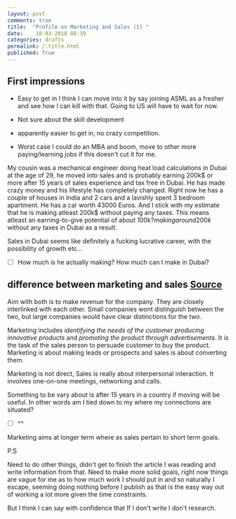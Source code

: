 ```yaml
---
layout: post
comments: true
title:  "Profile on Marketing and Sales (1) "
date:    18-03-2018 08:39
categories: drafts
permalink: /:title.html
published: True
---
```



## First impressions

- Easy to get in
I think I can move into it by say joining ASML as a fresher and see
how I can kill with that. Going to US will have to wait for now.

- Not sure about the skill development

- apparently easier to get in, no crazy competition.

- Worst case I could do an MBA and boom, move
to other more paying/learning jobs if this doesn't cut it for me.

My cousin was a mechanical engineer doing heat load calculations in
Dubai at the age of 29, he moved into sales and is probably earning
200k$ or more after 15 years of sales experience and tax free in Dubai. He has
made crazy money and his lifestyle has completely changed. Right now
he has a couple of houses in India and 2 cars and a lavishly spent 3
bedroom apartment. He has a car worth 43000 Euros. And I stick with my
estimate that he is making atleast 200k$ without paying any
taxes. This means atleast an earning-to-give potential of about 100k$?
making around 200k$ without any taxes in Dubai as a result. 

Sales in Dubai seems like definitely a fucking lucrative career, with the
possibility of growth etc... 

  * [ ] How much is he actually making? How much can I make in Dubai?

## difference between marketing and sales [Source](http://www.differencebetween.net/business/difference-between-sales-and-marketing/)

Aim with both is to make revenue for the company. They are closely
interlinked with each other. Small companies wont distinguish between
the two, but large companies would have clear distinctions for the
two. 


Marketing includes *identifying the needs of the customer* *producing
innovative products* and *promoting the product through
advertisements*. It is the task of the sales person to persuade
customer to buy the product. Marketing is about making leads or
prospects and sales is about converting them. 

Marketing is not direct, Sales is really about interpersonal
interaction. It involves one-on-one meetings, networking and calls.

Something to be vary about is after 15 years in a country if moving
will be useful. In other words am I tied down to my where my
connections are situated?

  * [ ] ^^


Marketing aims at longer term where as sales pertain to short term goals.


P.S

Need to do other things, didn't get to finish the article I was
reading and write information from that. Need to make more solid
goals, right now things are vague for me as to how much work I should
put in and so naturally I escape, seeming doing nothing before I
publish as that is the easy way out of working a lot more given the
time constraints.

But I think I can say with confidence that If I don't write I don't research.

